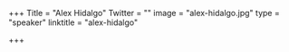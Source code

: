 +++
Title = "Alex Hidalgo"
Twitter = ""
image = "alex-hidalgo.jpg"
type = "speaker"
linktitle = "alex-hidalgo"

+++



